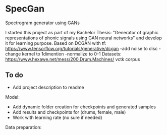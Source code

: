 # SpecGan
Spectrogram generator using GANs


I started this project as part of my Bachelor Thesis:
"Generator of graphic representations of phonic signals using GAN neural networks"
and develop it for learning purpose. 
Based on DCGAN with tf: https://www.tensorflow.org/tutorials/generative/dcgan
-add noise to disc 
-change kernel to 1dimention 
-normalize to 0-1
 Datasets: 
 https://www.hexawe.net/mess/200.Drum.Machines/
 vctk corpus
 

## To do
 - Add project description to readme

Model: 
- Add dynamic folder creation for checkpoints and generated samples
- Add results and checkpoints for (drums, female, male)
- Work with learning rate (no sure if needed)

Data preparation: 

